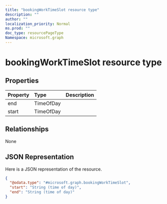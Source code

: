 ```yaml
---
title: "bookingWorkTimeSlot resource type"
description: ""
author: ""
localization_priority: Normal
ms.prod: ""
doc_type: resourcePageType
Namespace: microsoft.graph
---
```



# bookingWorkTimeSlot resource type



## Properties
|Property|Type|Description|
|:---|:---|:---|
|end|TimeOfDay||
|start|TimeOfDay||

## Relationships
None

## JSON Representation
Here is a JSON representation of the resource.
<!-- {
  "blockType": "resource",
  "@odata.type": "microsoft.graph.bookingWorkTimeSlot"
}
-->
``` json
{
  "@odata.type": "#microsoft.graph.bookingWorkTimeSlot",
  "start": "String (time of day)",
  "end": "String (time of day)"
}
```

